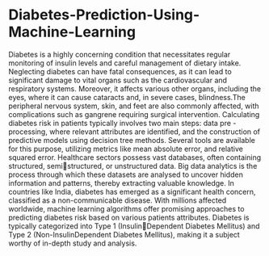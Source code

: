 # Diabetes-Prediction-Using-Machine-Learning
Diabetes is a highly concerning condition that necessitates regular monitoring of insulin levels and careful management of dietary intake. Neglecting diabetes can have fatal consequences, as it can lead to significant damage to vital organs such as the cardiovascular and respiratory systems. Moreover, it affects various other organs, including the eyes, where it can cause cataracts and, in severe cases, blindness.The peripheral nervous system, skin, and feet are also commonly affected, with complications such as gangrene requiring surgical intervention. Calculating diabetes risk in patients typically involves two main steps: data pre -processing, where relevant attributes are identified, and the construction of predictive models using decision tree methods. Several tools are available for this purpose, utilizing metrics like mean absolute error, and relative squared error. Healthcare sectors possess vast databases, often containing structured, semistructured, or unstructured data. Big data analytics is the process through which these datasets are analysed to uncover hidden information and patterns, thereby extracting valuable knowledge. In countries like India, diabetes has emerged as a significant health concern, classified as a non-communicable disease. With millions affected worldwide, machine learning algorithms offer promising approaches to predicting diabetes risk based on various patients attributes. Diabetes is typically categorized into Type 1 (InsulinDependent Diabetes Mellitus) and Type 2 (Non-InsulinDependent Diabetes Mellitus), making it a subject worthy of in-depth study and analysis.
